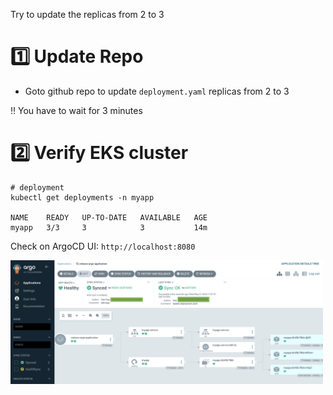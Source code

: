Try to update the replicas from 2 to 3

# 1️⃣ Update Repo

- Goto github repo to update `deployment.yaml` replicas from 2 to 3

‼️ You have to wait for 3 minutes

# 2️⃣ Verify EKS cluster

```
# deployment
kubectl get deployments -n myapp

NAME    READY   UP-TO-DATE   AVAILABLE   AGE
myapp   3/3     3            3           14m
```

Check on ArgoCD UI: `http://localhost:8080`

<img src="../images/img11.png" alt="vietaws" style="width: 500px" />
